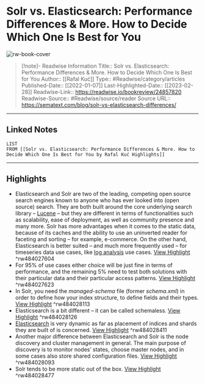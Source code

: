 # Solr vs. Elasticsearch: Performance Differences & More. How to Decide Which One Is Best for You

![rw-book-cover](https://sematext.com/wp-content/uploads/2022/01/Solr-vs.-Elasticsearch_-Performance-Differences-More.png)
<br>
>[!note]- Readwise Information
>Title:: Solr vs. Elasticsearch: Performance Differences & More. How to Decide Which One Is Best for You
>Author:: [[Rafal Kuć]]
>Type:: #Readwise/category/articles
>Published-Date:: [[2022-01-07]]
>Last-Highlighted-Date:: [[2023-02-28]]
>Readwise-Link:: https://readwise.io/bookreview/24857820
>Readwise-Source:: #Readwise/source/reader
>Source URL:: https://sematext.com/blog/solr-vs-elasticsearch-differences/
--- 

## Linked Notes
```dataview
LIST
FROM [[Solr vs. Elasticsearch: Performance Differences & More. How to Decide Which One Is Best for You by Rafal Kuć Highlights]]
```

---

## Highlights
- Elasticsearch and Solr are two of the leading, competing open source search engines known to anyone who has ever looked into (open source) search. They are both built around the core underlying search library – [Lucene](https://lucene.apache.org/) – but they are different in terms of functionalities such as scalability, ease of deployment, as well as community presence and many more. Solr has more advantages when it comes to the static data, because of its caches and the ability to use an uninverted reader for faceting and sorting – for example, e-commerce. On the other hand, Elasticsearch is better suited – and much more frequently used – for timeseries data use cases, like [log analysis](https://sematext.com/logsene) use cases. [View Highlight](https://readwise.io/open/484027604) ^rw484027604
- For 95% of use cases either choice will be just fine in terms of performance, and the remaining 5% need to test both solutions with their particular data and their particular access patterns. [View Highlight](https://readwise.io/open/484027623) ^rw484027623
- In Solr, you need the *managed-schema* file (former *schema.xml*) in order to define how your index structure, to define fields and their types. [View Highlight](https://readwise.io/open/484028113) ^rw484028113
- Elasticsearch is a bit different – it can be called schemaless. [View Highlight](https://readwise.io/open/484028126) ^rw484028126
- [Elasticsearch](https://sematext.com/guides/elasticsearch/) is very dynamic as far as placement of indices and shards they are built of is concerned. [View Highlight](https://readwise.io/open/484028411) ^rw484028411
- Another major difference between Elasticsearch and Solr is the node discovery and cluster management in general. The main purpose of discovery is to monitor nodes’ states, choose master nodes, and in some cases also store shared configuration files. [View Highlight](https://readwise.io/open/484028093) ^rw484028093
- Solr tends to be more static out of the box. [View Highlight](https://readwise.io/open/484028477) ^rw484028477
